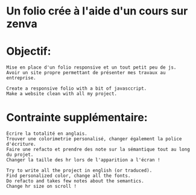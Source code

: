 # Un folio crée à l'aide d'un cours sur zenva 
    
# Objectif:
    Mise en place d'un folio responsive et un tout petit peu de js.    
    Avoir un site propre permettant de présenter mes travaux au entreprise.

    Create a responsive folio with a bit of javasccript.
    Make a website clean with all my project.

# Contrainte supplémentaire:
    Écrire la totalité en anglais.
    Trouver une colorimetrie personalisé, changer également la police d'écriture.
    Faire une refacto et prendre des note sur la sémantique tout au long du projet.
    Changer la taille des hr lors de l'apparition a l'écran ! 

    Try to write all the project in english (or traduced).
    Find personalized color, change all the fonts.
    Do refacto and takes few notes about the semantics.
    Change hr size on scroll !
